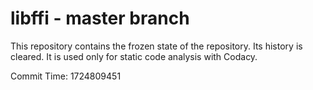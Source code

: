 # libffi - master branch

This repository contains the frozen state of the repository.
Its history is cleared. It is used only for static code
analysis with Codacy.

Commit Time: 1724809451